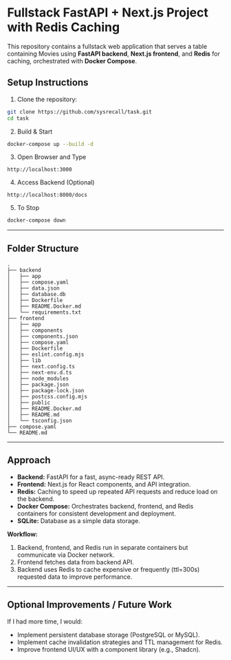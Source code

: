 # Fullstack FastAPI + Next.js Project with Redis Caching

This repository contains a fullstack web application that serves a table containing Movies using **FastAPI backend**, **Next.js frontend**, and **Redis** for caching, orchestrated with **Docker Compose**.


## Setup Instructions

1. Clone the repository:

```bash
git clone https://github.com/sysrecall/task.git
cd task
```

2. Build & Start

```bash
docker-compose up --build -d
```

3. Open Browser and Type
```
http://localhost:3000
```

4. Access Backend (Optional)
```
http://localhost:8000/docs
```

5. To Stop

```bash
docker-compose down
```

---

## Folder Structure
```
.
├── backend
│   ├── app
│   ├── compose.yaml
│   ├── data.json
│   ├── database.db
│   ├── Dockerfile
│   ├── README.Docker.md
│   └── requirements.txt
├── frontend
│   ├── app
│   ├── components
│   ├── components.json
│   ├── compose.yaml
│   ├── Dockerfile
│   ├── eslint.config.mjs
│   ├── lib
│   ├── next.config.ts
│   ├── next-env.d.ts
│   ├── node_modules
│   ├── package.json
│   ├── package-lock.json
│   ├── postcss.config.mjs
│   ├── public
│   ├── README.Docker.md
│   ├── README.md
│   └── tsconfig.json
├── compose.yaml
└── README.md
```

---

## Approach

- **Backend:** FastAPI for a fast, async-ready REST API.  
- **Frontend:** Next.js for React components, and API integration.  
- **Redis:** Caching to speed up repeated API requests and reduce load on the backend.  
- **Docker Compose:** Orchestrates backend, frontend, and Redis containers for consistent development and deployment.  
- **SQLite:** Database as a simple data storage.

**Workflow:**

1. Backend, frontend, and Redis run in separate containers but communicate via Docker network.  
2. Frontend fetches data from backend API.  
3. Backend uses Redis to cache expensive or frequently (ttl=300s) requested data to improve performance.  

---

## Optional Improvements / Future Work

If I had more time, I would:

- Implement persistent database storage (PostgreSQL or MySQL).  
- Implement cache invalidation strategies and TTL management for Redis.  
- Improve frontend UI/UX with a component library (e.g., Shadcn).  
